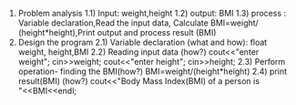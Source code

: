 1) Problem analysis
1.1) Input: weight,height
1.2) output: BMI
1.3) process : Variable declaration,Read the input data, Calculate BMI=weight/
(height*height),Print output and process result 
(BMI)
2) Design the program 
2.1) Variable declaration (what and how): float weight, height,BMI
2.2) Reading input data (how?)
    cout<<"enter weight";
    cin>>weight;
    cout<<"enter height";
    cin>>height;
2.3) Perform operation- finding the BMI(how?)
    BMI=weight/(height*height)
2.4) print result(BMI) (how?)
    cout<<"Body Mass Index(BMI) of a person is   
 "<<BMI<<endl;
                